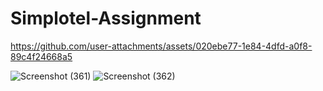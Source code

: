 # Simplotel-Assignment

https://github.com/user-attachments/assets/020ebe77-1e84-4dfd-a0f8-89c4f24668a5

![Screenshot (361)](https://github.com/user-attachments/assets/5a1968a1-0a1c-445a-8df4-b755d3c8feac)
![Screenshot (362)](https://github.com/user-attachments/assets/c0d1eec3-f1dc-42f1-83ac-65f16a21abdc)
